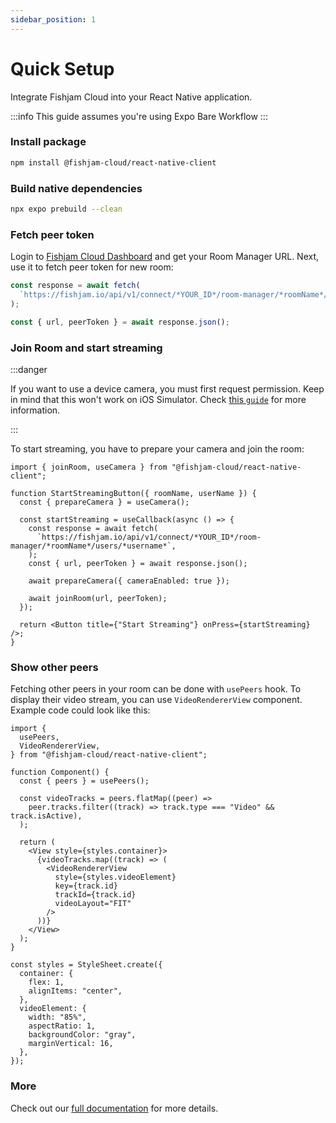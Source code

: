 ```yaml
---
sidebar_position: 1
---
```


# Quick Setup

Integrate Fishjam Cloud into your React Native application.

:::info
This guide assumes you're using Expo Bare Workflow
:::

### Install package

```bash npm2yarn
npm install @fishjam-cloud/react-native-client
```

### Build native dependencies

```bash
npx expo prebuild --clean
```

### Fetch peer token

Login to [Fishjam Cloud Dashboard](https://fishjam.io/app) and get your Room Manager URL. Next, use it to fetch
peer token for new room:

```ts
const response = await fetch(
  `https://fishjam.io/api/v1/connect/*YOUR_ID*/room-manager/*roomName*/users/*username*`,
);

const { url, peerToken } = await response.json();
```

### Join Room and start streaming

:::danger

If you want to use a device camera, you must first request permission. Keep in mind that this won't work on iOS Simulator.
Check [this `guide`](./react-native/installation#step-2-configure-app-permissions) for more information.

:::

To start streaming, you have to prepare your camera and join the room:

```tsx
import { joinRoom, useCamera } from "@fishjam-cloud/react-native-client";

function StartStreamingButton({ roomName, userName }) {
  const { prepareCamera } = useCamera();

  const startStreaming = useCallback(async () => {
    const response = await fetch(
      `https://fishjam.io/api/v1/connect/*YOUR_ID*/room-manager/*roomName*/users/*username*`,
    );
    const { url, peerToken } = await response.json();

    await prepareCamera({ cameraEnabled: true });

    await joinRoom(url, peerToken);
  });

  return <Button title={"Start Streaming"} onPress={startStreaming} />;
}
```

### Show other peers

Fetching other peers in your room can be done with `usePeers` hook. To display their video stream,
you can use `VideoRendererView` component. Example code could look like this:

```tsx
import {
  usePeers,
  VideoRendererView,
} from "@fishjam-cloud/react-native-client";

function Component() {
  const { peers } = usePeers();

  const videoTracks = peers.flatMap((peer) =>
    peer.tracks.filter((track) => track.type === "Video" && track.isActive),
  );

  return (
    <View style={styles.container}>
      {videoTracks.map((track) => (
        <VideoRendererView
          style={styles.videoElement}
          key={track.id}
          trackId={track.id}
          videoLayout="FIT"
        />
      ))}
    </View>
  );
}

const styles = StyleSheet.create({
  container: {
    flex: 1,
    alignItems: "center",
  },
  videoElement: {
    width: "85%",
    aspectRatio: 1,
    backgroundColor: "gray",
    marginVertical: 16,
  },
});
```

### More

Check out our [full documentation](/guide/category/react-native-integration) for more details.
